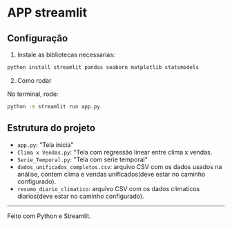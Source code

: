 # APP streamlit

## Configuração

1. Instale as bibliotecas necessarias:

```bash
python install streamlit pandas seaborn matplotlib statsmodels
```

2. Como rodar


No terminal, rode:

```bash
python -m streamlit run app.py
```

## Estrutura do projeto

- `app.py`: "Tela inicia"
- `Clima x Vendas.py`: "Tela com regressão linear entre clima x vendas.
- `Serie_Temporal.py`: "Tela com  serie temporal"
- `dados_unificados_completos.csv`: arquivo CSV com os dados usados na análise, contem clima e vendas unificados(deve estar no caminho configurado).
- `resumo_diario_climatico`: arquivo CSV com os dados climaticos diarios(deve estar no caminho configurado).

---

Feito com Python e Streamlit.
